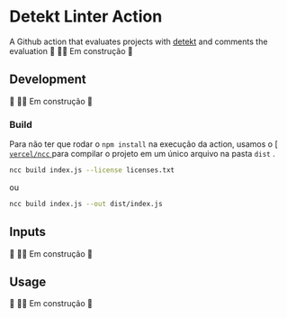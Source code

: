 # Detekt Linter Action

A Github action that evaluates projects with [detekt](https://detekt.dev/)  and comments the evaluation
🚧  👷‍♀️ Em construção  🚧  

## Development

🚧  👷‍♀️ Em construção  🚧  

### Build

Para não ter que rodar o `npm install` na execução da action, usamos o [[ `vercel/ncc` ](https://github.com/vercel/ncc) para compilar o projeto em um único arquivo na pasta `dist` .

```bash
ncc build index.js --license licenses.txt
```

ou 

```bash
ncc build index.js --out dist/index.js
```

## Inputs 

🚧  👷‍♀️ Em construção  🚧  

## Usage

🚧  👷‍♀️ Em construção  🚧  
